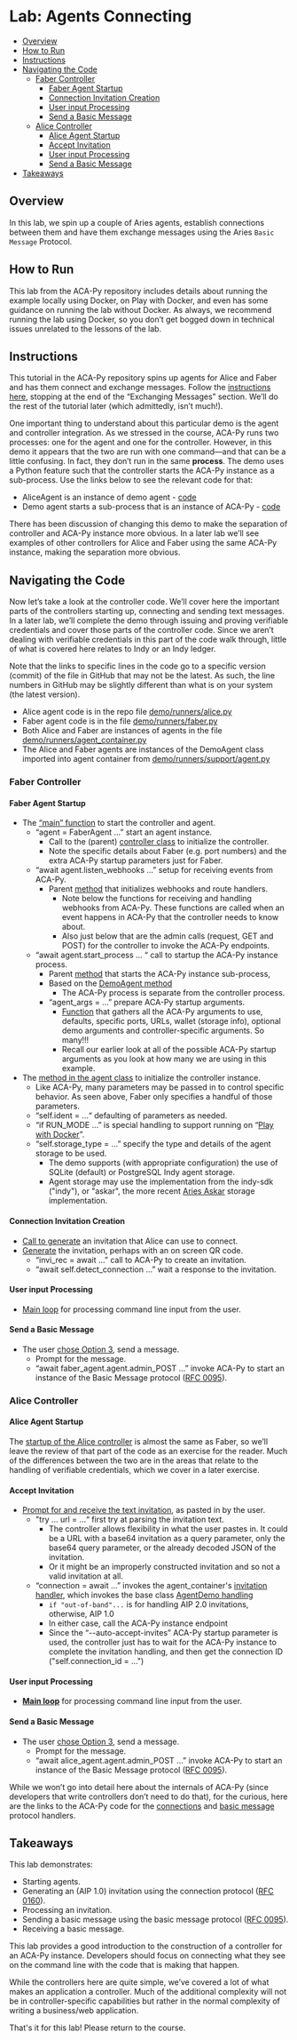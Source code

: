 # Lab: Agents Connecting<!-- omit in toc -->

- [Overview](#overview)
- [How to Run](#how-to-run)
- [Instructions](#instructions)
- [Navigating the Code](#navigating-the-code)
  - [Faber Controller](#faber-controller)
    - [Faber Agent Startup](#faber-agent-startup)
    - [Connection Invitation Creation](#connection-invitation-creation)
    - [User input Processing](#user-input-processing)
    - [Send a Basic Message](#send-a-basic-message)
  - [Alice Controller](#alice-controller)
    - [Alice Agent Startup](#alice-agent-startup)
    - [Accept Invitation](#accept-invitation)
    - [User input Processing](#user-input-processing-1)
    - [Send a Basic Message](#send-a-basic-message-1)
- [Takeaways](#takeaways)

## Overview

In this lab, we spin up a couple of Aries agents, establish connections between them and have them exchange messages using the Aries `Basic Message` Protocol.

## How to Run

This lab from the ACA-Py repository includes details about running the example locally using Docker, on Play with Docker, and even has some guidance on running the lab without Docker. As always, we recommend running the lab using Docker, so you don’t get bogged down in technical issues unrelated to the lessons of the lab.

## Instructions

This tutorial in the ACA-Py repository spins up agents for Alice and Faber and has them connect and exchange messages. Follow the [instructions here](https://github.com/hyperledger/aries-cloudagent-python/tree/master/demo#the-alicefaber-python-demo), stopping at the end of the “Exchanging Messages” section. We’ll do the rest of the tutorial later (which admittedly, isn’t much!).

One important thing to understand about this particular demo is the agent and controller integration. As we stressed in the course, ACA-Py runs two processes: one for the agent and one for the controller. However, in this demo it appears that the two are run with one command—and that can be a little confusing. In fact, they don’t run in the same **process**. The demo uses a Python feature such that the controller starts the ACA-Py instance as a sub-process. Use the links below to see the relevant code for that:

- AliceAgent is an instance of demo agent - [code](https://github.com/hyperledger/aries-cloudagent-python/blob/ab8097d199ae07a31459509eec007451483526e3/demo/runners/alice.py#L219)
- Demo agent starts a sub-process that is an instance of ACA-Py - [code](https://github.com/hyperledger/aries-cloudagent-python/blob/ab8097d199ae07a31459509eec007451483526e3/demo/runners/support/agent.py#L239)

There has been discussion of changing this demo to make the separation of controller and ACA-Py instance more obvious. In a later lab we’ll see examples of other controllers for Alice and Faber using the same ACA-Py instance, making the separation more obvious.

## Navigating the Code

Now let’s take a look at the controller code. We’ll cover here the important parts of the controllers starting up, connecting and sending text messages. In a later lab, we’ll complete the demo through issuing and proving verifiable credentials and cover those parts of the controller code. Since we aren’t dealing with verifiable credentials in this part of the code walk through, little of what is covered here relates to Indy or an Indy ledger.

Note that the links to specific lines in the code go to a specific version (commit) of the file in GitHub that may not be the latest. As such, the line numbers in GitHub may be slightly different than what is on your system (the latest version).

- Alice agent code is in the repo file [demo/runners/alice.py](https://github.com/hyperledger/aries-cloudagent-python/blob/master/demo/runners/alice.py)
- Faber agent code is in the file [demo/runners/faber.py](https://github.com/hyperledger/aries-cloudagent-python/blob/master/demo/runners/faber.py)
- Both Alice and Faber are instances of agents in the file [demo/runners/agent_container.py](https://github.com/hyperledger/aries-cloudagent-python/blob/master/demo/runners/agent_container.py)
- The Alice and Faber agents are instances of the DemoAgent class imported into agent container from [demo/runners/support/agent.py](https://github.com/hyperledger/aries-cloudagent-python/tree/master/demo/runners/support/agent.py)

### Faber Controller

#### Faber Agent Startup

- The [“main” function](https://github.com/hyperledger/aries-cloudagent-python/blob/d78d4ea483e76c8033141e3c6c8e1a68e3a72096/demo/runners/faber.py#L71) to start the controller and agent.
  - “agent = FaberAgent …” start an agent instance.
    - Call to the (parent) [controller class](https://github.com/hyperledger/aries-cloudagent-python/blob/d78d4ea483e76c8033141e3c6c8e1a68e3a72096/demo/runners/faber.py#L39) to initialize the controller.
    - Note the specific details about Faber (e.g. port numbers) and the extra ACA-Py startup parameters just for Faber.
  - “await agent.listen_webhooks …” setup for receiving events from ACA-Py.
    - Parent [method](https://github.com/hyperledger/aries-cloudagent-python/blob/d78d4ea483e76c8033141e3c6c8e1a68e3a72096/demo/runners/support/agent.py#L593) that initializes webhooks and route handlers.
      - Note below the functions for receiving and handling webhooks from ACA-Py. These functions are called when an event happens in ACA-Py that the controller needs to know about.
      - Also just below that are the admin calls (request, GET and POST) for the controller to invoke the ACA-Py endpoints.
  - “await agent.start_process … “ call to startup the ACA-Py instance process.
    - Parent [method](https://github.com/hyperledger/aries-cloudagent-python/blob/d78d4ea483e76c8033141e3c6c8e1a68e3a72096/demo/runners/agent_container.py#L49) that starts the ACA-Py instance sub-process,
    - Based on the [DemoAgent method](https://github.com/hyperledger/aries-cloudagent-python/blob/d78d4ea483e76c8033141e3c6c8e1a68e3a72096/demo/runners/support/agent.py#L552)
      - The ACA-Py process is separate from the controller process.
    - “agent_args = …” prepare ACA-Py startup arguments.
      - [Function](https://github.com/hyperledger/aries-cloudagent-python/blob/d78d4ea483e76c8033141e3c6c8e1a68e3a72096/demo/runners/support/agent.py#L261) that gathers all the ACA-Py arguments to use, defaults, specific ports, URLs, wallet (storage info), optional demo arguments and controller-specific arguments. So many!!!
      - Recall our earlier look at all of the possible ACA-Py startup arguments as you look at how many we are using in this example.
- The [method in the agent class](https://github.com/hyperledger/aries-cloudagent-python/blob/d78d4ea483e76c8033141e3c6c8e1a68e3a72096/demo/runners/support/agent.py#L113) to initialize the controller instance.
  - Like ACA-Py, many parameters may be passed in to control specific behavior. As seen above, Faber only specifies a handful of those parameters.
  - “self.ident = …“ defaulting of parameters as needed.
  - “if RUN_MODE …” is special handling to support running on “[Play with Docker](https://labs.play-with-docker.com/)”.
  - “self.storage_type = …” specify the type and details of the agent storage to be used.
    - The demo supports (with appropriate configuration) the use of SQLite (default) or PostgreSQL Indy agent storage.
    - Agent storage may use the implementation from the indy-sdk ("indy"), or "askar", the more recent [Aries Askar](https://github.com/hyperledger/aries-askar) storage implementation.

#### Connection Invitation Creation

- [Call to generate](https://github.com/hyperledger/aries-cloudagent-python/blob/ab8097d199ae07a31459509eec007451483526e3/demo/runners/faber.py#L159) an invitation that Alice can use to connect.
- [Generate](https://github.com/hyperledger/aries-cloudagent-python/blob/d78d4ea483e76c8033141e3c6c8e1a68e3a72096/demo/runners/agent_container.py#L475) the invitation, perhaps with an on screen QR code.
  - “invi_rec = await …” call to ACA-Py to create an invitation.
  - “await self.detect_connection …” wait a response to the invitation.

#### User input Processing

- [Main loop](https://github.com/hyperledger/aries-cloudagent-python/blob/d78d4ea483e76c8033141e3c6c8e1a68e3a72096/demo/runners/faber.py#L131) for processing command line input from the user.

#### Send a Basic Message

- The user [chose Option 3](https://github.com/hyperledger/aries-cloudagent-python/blob/d78d4ea483e76c8033141e3c6c8e1a68e3a72096/demo/runners/faber.py#L480), send a message.
  - Prompt for the message.
  - “await faber_agent.agent.admin_POST …” invoke ACA-Py to start an instance of the Basic Message protocol ([RFC 0095](https://github.com/hyperledger/aries-rfcs/tree/master/features/0095-basic-message)).

### Alice Controller

#### Alice Agent Startup

The [startup of the Alice controller](https://github.com/hyperledger/aries-cloudagent-python/blob/d78d4ea483e76c8033141e3c6c8e1a68e3a72096/demo/runners/alice.py#L118) is almost the same as Faber, so we’ll leave the review of that part of the code as an exercise for the reader. Much of the differences between the two are in the areas that relate to the handling of verifiable credentials, which we cover in a later exercise.

#### Accept Invitation

- [Prompt for and receive the text invitation](https://github.com/hyperledger/aries-cloudagent-python/blob/d78d4ea483e76c8033141e3c6c8e1a68e3a72096/demo/runners/alice.py#L77), as pasted in by the user.
  - "try … url = …“ first try at parsing the invitation text.
    - The controller allows flexibility in what the user pastes in. It could be a URL with a base64 invitation as a query parameter, only the base64 query parameter, or the already decoded JSON of the invitation.
    - Or it might be an improperly constructed invitation and so not a valid invitation at all.
  - “connection = await …” invokes the agent_container's [invitation handler](https://github.com/hyperledger/aries-cloudagent-python/blob/d78d4ea483e76c8033141e3c6c8e1a68e3a72096/demo/runners/agent_container.py#L508), which invokes the base class [AgentDemo handling](https://github.com/hyperledger/aries-cloudagent-python/blob/d78d4ea483e76c8033141e3c6c8e1a68e3a72096/demo/runners/support/agent.py#L982)
    - `if "out-of-band"...` is for handling AIP 2.0 invitations, otherwise, AIP 1.0
    - In either case, call the ACA-Py instance endpoint
    - Since the “--auto-accept-invites” ACA-Py startup parameter is used, the controller just has to wait for the ACA-Py instance to complete the invitation handling, and then get the connection ID ("self.connection_id = ...")

#### User input Processing

- **[Main loop](https://github.com/hyperledger/aries-cloudagent-python/blob/d78d4ea483e76c8033141e3c6c8e1a68e3a72096/demo/runners/alice.py#L153)** for processing command line input from the user.

#### Send a Basic Message

- The user [chose Option 3](https://github.com/hyperledger/aries-cloudagent-python/blob/d78d4ea483e76c8033141e3c6c8e1a68e3a72096/demo/runners/alice.py#L177), send a message.
  - Prompt for the message.
  - “await alice_agent.agent.admin_POST …” invoke ACA-Py to start an instance of the Basic Message protocol ([RFC 0095](https://github.com/hyperledger/aries-rfcs/tree/master/features/0095-basic-message)).

While we won’t go into detail here about the internals of ACA-Py (since developers that write controllers don’t need to do that), for the curious, here are the links to the ACA-Py code for the [connections](https://github.com/hyperledger/aries-cloudagent-python/tree/master/aries_cloudagent/protocols/connections) and [basic message](https://github.com/hyperledger/aries-cloudagent-python/tree/master/aries_cloudagent/protocols/basicmessage) protocol handlers.

## Takeaways

This lab demonstrates:

- Starting agents.
- Generating an (AIP 1.0) invitation using the connection protocol ([RFC 0160](https://github.com/hyperledger/aries-rfcs/tree/master/features/0160-connection-protocol)).
- Processing an invitation.
- Sending a basic message using the basic message protocol ([RFC 0095](https://github.com/hyperledger/aries-rfcs/tree/master/features/0095-basic-message)).
- Receiving a basic message.

This lab provides a good introduction to the construction of a controller for an ACA-Py instance. Developers should focus on connecting what they see on the command line with the code that is making that happen.

While the controllers here are quite simple, we’ve covered a lot of what makes an application a controller. Much of the additional complexity will not be in controller-specific capabilities but rather in the normal complexity of writing a business/web application.

That's it for this lab! Please return to the course.
